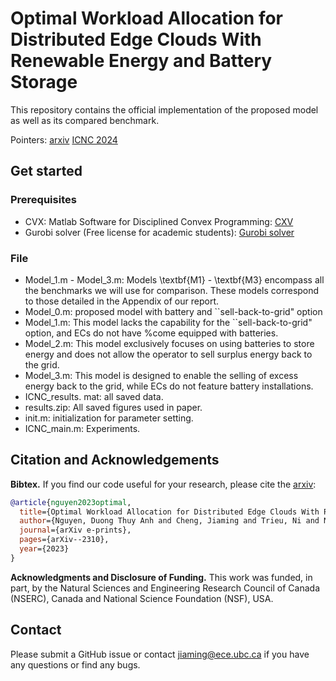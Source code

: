 # Optimal Workload Allocation for Distributed Edge Clouds With Renewable Energy and Battery Storage

This repository contains the official implementation of the proposed model as well as its compared benchmark. 

Pointers: [arxiv](https://arxiv.org/abs/2310.00742) [ICNC 2024](http://www.conf-icnc.org/2024/)


## Get started
### Prerequisites
- CVX: Matlab Software for Disciplined Convex Programming: [CXV](http://cvxr.com/cvx/)
- Gurobi solver (Free license for academic students): [Gurobi solver](https://www.gurobi.com/academia/academic-program-and-licenses/)
  
### File
- Model_1.m - Model_3.m: Models \textbf{M1} - \textbf{M3} encompass all the benchmarks we will use for comparison. These models correspond to those detailed in the Appendix of our report.
- Model_0.m: proposed model with battery and ``sell-back-to-grid" option
- Model_1.m: This model lacks the capability for the ``sell-back-to-grid" option, and ECs do not have %come equipped with batteries.
- Model_2.m: This model exclusively focuses on using batteries to store energy and does not allow the operator to sell surplus energy back to the grid.
- Model_3.m: This model is designed to enable the selling of excess energy back to the grid, while ECs do not feature battery installations.
- ICNC_results. mat: all saved data.
- results.zip: All saved figures used in paper.
- init.m: initialization for parameter setting.
- ICNC_main.m: Experiments.


## Citation and Acknowledgements
**Bibtex.**
If you find our code useful for your research, please cite the [arxiv](https://arxiv.org/abs/2310.00742):
```bibtex
@article{nguyen2023optimal,
  title={Optimal Workload Allocation for Distributed Edge Clouds With Renewable Energy and Battery Storage},
  author={Nguyen, Duong Thuy Anh and Cheng, Jiaming and Trieu, Ni and Nguyen, Duong Tung},
  journal={arXiv e-prints},
  pages={arXiv--2310},
  year={2023}
}
```
**Acknowledgments and Disclosure of Funding.**
This work was funded, in part, by the Natural Sciences and Engineering Research Council of Canada (NSERC), Canada and National Science Foundation (NSF), USA.

## Contact
Please submit a GitHub issue or contact [jiaming@ece.ubc.ca](mailto:jiaming@ece.ubc.ca) if you have any questions or find any bugs.
